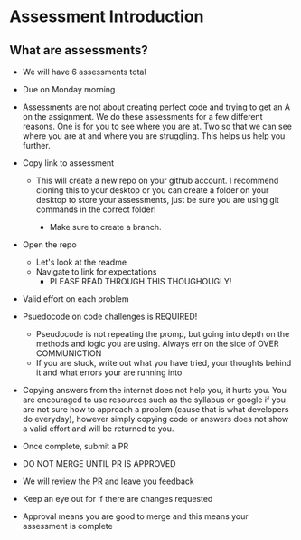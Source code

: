 # Assessment Introduction

## What are assessments?
  - We will have 6 assessments total
  - Due on Monday morning
  - Assessments are not about creating perfect code and trying to get an A on the assignment.  We do these assessments for a few different reasons.  One is for you to see where you are at.  Two so that we can see where you are at and where you are struggling.  This helps us help you further.

  - Copy link to assessment
    - This will create a new repo on your github account.  I recommend cloning this to your desktop or you can create a folder on your desktop to store your assessments, just be sure you are using git commands in the correct folder!

      - Make sure to create a branch. 

  - Open the repo
    - Let's look at the readme
    - Navigate to link for expectations
      - PLEASE READ THROUGH THIS THOUGHOUGLY!

  - Valid effort on each problem
  - Psuedocode on code challenges is REQUIRED!
    - Pseudocode is not repeating the promp, but going into depth on the methods and logic you are using.  Always err on the side of OVER COMMUNICTION
    - If you are stuck, write out what you have tried, your thoughts behind it and what errors your are running into

  - Copying answers from the internet does not help you, it hurts you. You are encouraged to use resources such as the syllabus or google if you are not sure how to approach a problem (cause that is what developers do everyday), however simply copying code or answers does not show a valid effort and will be returned to you.

 
  - Once complete, submit a PR
  - DO NOT MERGE UNTIL PR IS APPROVED
  - We will review the PR and leave you feedback
  - Keep an eye out for if there are changes requested
  - Approval means you are good to merge and this means your assessment is complete
